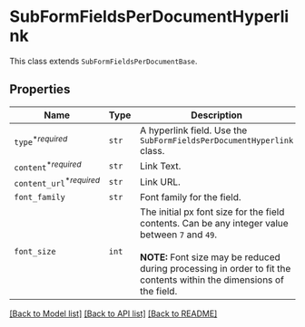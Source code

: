 # SubFormFieldsPerDocumentHyperlink

This class extends `SubFormFieldsPerDocumentBase`.

## Properties
Name | Type | Description | Notes
------------ | ------------- | ------------- | -------------
| `type`<sup>*_required_</sup> | ```str``` |  A hyperlink field. Use the `SubFormFieldsPerDocumentHyperlink` class.  |  [default to "hyperlink"] |
| `content`<sup>*_required_</sup> | ```str``` |  Link Text.  |  |
| `content_url`<sup>*_required_</sup> | ```str``` |  Link URL.  |  |
| `font_family` | ```str``` |  Font family for the field.  |  |
| `font_size` | ```int``` |  The initial px font size for the field contents. Can be any integer value between `7` and `49`.<br><br>**NOTE:** Font size may be reduced during processing in order to fit the contents within the dimensions of the field.  |  [default to 12] |

[[Back to Model list]](../README.md#documentation-for-models) [[Back to API list]](../README.md#documentation-for-api-endpoints) [[Back to README]](../README.md)


